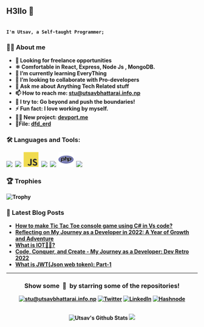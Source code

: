 <b>
	
## H3llo 👋

```

I'm Utsav, a Self-taught Programmer;

```


 <!-- <a href="https://app.daily.dev/Utsav"><img align="right" src="https://api.daily.dev/devcards/3c54f7fc9fb04cb6a371de8eb8988886.png?r=q4q" width="200" alt="Utsav bhattarai's Dev Card"/></a> -->
### 👨‍💻 About me

- 🔭 Looking for freelance opportunities
- ⚛️ Comfortable in React, Express, Node Js , MongoDB.
- 🌱 I’m currently learning EveryThing
- 👯 I’m looking to collaborate with Pro-developers
- 💬 Ask me about Anything Tech Related stuff
- 📫 How to reach me: stu@utsavbhattarai.info.np <br>
- 🧗 I try to: Go beyond and push the boundaries!
- ⚡ Fun fact: I love working by myself.
- 👨‍💻 New project: [devport.me](https://devport.me)
- 📁File: [dfd_erd](https://drive.google.com/file/d/19vjBww23HF_E6UHihbeb81bXZ7IRH45C/view?usp=sharing)

### 🛠 Languages and Tools:

<span><img src="https://cdn.jsdelivr.net/gh/devicons/devicon@latest/icons/html5/html5-plain.svg" width="40px"></span>&nbsp;
<span><img src="https://cdn.jsdelivr.net/gh/devicons/devicon@latest/icons/css3/css3-plain.svg" width="40px"></span>&nbsp;
<span><img src="https://raw.githubusercontent.com/devicons/devicon/master/icons/javascript/javascript-original.svg" width="40px"></span>&nbsp;
<span><img src="https://cdn.jsdelivr.net/gh/devicons/devicon@latest/icons/react/react-original.svg" width="40px"></span>&nbsp;
<span><img src="https://cdn.jsdelivr.net/gh/devicons/devicon@latest/icons/nodejs/nodejs-plain.svg" width="40px"></span>&nbsp;
<span><img src="https://raw.githubusercontent.com/devicons/devicon/master/icons/php/php-original.svg" width="40px"></span>&nbsp;
<span><img src="https://www.vectorlogo.zone/logos/mongodb/mongodb-icon.svg" width="40px"></span>&nbsp;

### 🏆 Trophies

<div align="left">
<img width="90%" alt="Trophy" src="https://github-profile-trophy.vercel.app/?username=utsavbhattarai007&column=-1&theme=onedark&no-frame=true&column=3&margin-w=15&margin-h=15"/>
</div>


<h3>📕 Latest Blog Posts</h3>

<!-- BLOG-POST-LIST:START -->
- [How to make Tic Tac Toe console game using C# in Vs code?](https://blog.utsavbhattarai.info.np/how-to-make-tic-tac-toe-console-game-using-c-in-vs-code)
- [Reflecting on My Journey as a Developer in 2022: A Year of Growth and Adventure](https://blog.utsavbhattarai.info.np/reflecting-on-my-journey-as-a-developer-in-2022-a-year-of-growth-and-adventure)
- [What is IOT👨‍💻?](https://blog.utsavbhattarai.info.np/what-is-iot)
- [Code, Conquer, and Create - My Journey as a Developer: Dev Retro 2022](https://blog.utsavbhattarai.info.np/code-conquer-and-create-my-journey-as-a-developer-dev-retro-2022)
- [What is JWT&lpar;Json web token&rpar;: Part-1](https://blog.utsavbhattarai.info.np/what-is-jwtjson-web-token-part-1)
<!-- BLOG-POST-LIST:END -->
---

<h3 align="center">Show some &nbsp;💖&nbsp; by starring some of the repositories!</h3>
 <p align="center">
	<a href="mailto:stu@utsavbhattarai007?subject=Github%20Visitor&body=Hi%20Utsav,..."><img src="http://img.shields.io/badge/stu@utsavbhattarai.info.np-_?label=Send%20Mail&style=social&logo=gmail" alt="stu@utsavbhattarai.info.np"></a>
	<a href="https://twitter.com/utsabdev"><img src="https://img.shields.io/badge/-40-_?label=Twitter&style=social&logo=twitter" alt="Twitter"></a>
	<a href="https://www.linkedin.com/in/utsavbhattarai007"><img src="https://img.shields.io/badge/-122-_?label=LinkedIn&style=social&logo=linkedin" alt="LinkedIn"></a>
	<a href="https://hashnode.com/@utsavbhattarai"><img src="http://img.shields.io/badge/-@utsavbhattarai-_?label=Hashnode&style=social&logo=hashnode" alt="Hashnode"></a>
</p>

<p align="center">
 <br/>
<img alt="Utsav's Github Stats" src="https://github-readme-stats.vercel.app/api/?username=utsavbhattarai007&show_icons=true&count_private=true&theme=react&bg_color=1F222E&title_color=7cebf5&icon_color=2d7de4&border_color=7cebf5&border_radius=10&line_height=31"/>
<img src="https://github-readme-stats.vercel.app/api/top-langs/?username=utsavbhattarai007&theme=react&layout=compact&border_color=7cebf5&border_radius=10" width="48%"/>
 <br/>
 </p>
 </br>
